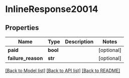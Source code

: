 # InlineResponse20014

## Properties
Name | Type | Description | Notes
------------ | ------------- | ------------- | -------------
**paid** | **bool** |  | [optional] 
**failure_reason** | **str** |  | [optional] 

[[Back to Model list]](../README.md#documentation-for-models) [[Back to API list]](../README.md#documentation-for-api-endpoints) [[Back to README]](../README.md)

